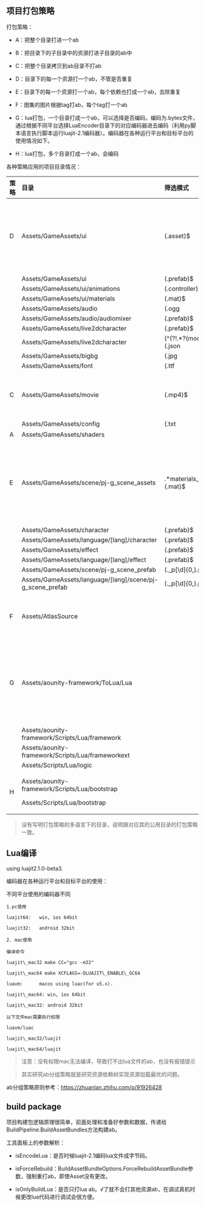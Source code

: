 ﻿## 项目打包策略

打包策略：

- A：把整个目录打进一个ab

- B：把目录下的子目录中的资源打进子目录的ab中

- C：把整个目录拷贝到ab目录不打ab

- D：目录下的每一个资源打一个ab，不管是否重复

- E：目录下的每一个资源打一个ab，每个依赖也打成一个ab，去除重复

- F：图集的图片根据tag打ab，每个tag打一个ab

- G：lua打包，一个目录打成一个ab，可以选择是否编码，编码为.bytes文件，通过根据不同平台选择LuaEncoder目录下的对应编码器进去编码（利用py脚本语言执行脚本运行luajit-2.1编码器）。编码器在各种运行平台和目标平台的使用情况如下。

- H：lua打包，多个目录打成一个ab，会编码

各种策略应用的项目目录情况：

|策略|目录|筛选模式|特点|
| :- | :- | :- | :- |
|D|Assets/GameAssets/ui|(.asset)$|这类资源的特点是各个模块都有分布，数量多，1比1打ab策略有利于控制ab大小粒度，属于按类型和功能模块分组策略|
||Assets/GameAssets/ui|(.prefab)$||
||Assets/GameAssets/ui/animations|(.controller)$||
||Assets/GameAssets/ui/materials|(.mat)$||
||Assets/GameAssets/audio|(.ogg|.mp3|.wav)$||
||Assets/GameAssets/audio/audiomixer|(.prefab)$||
||Assets/GameAssets/live2dcharacter|(.prefab)$||
||Assets/GameAssets/live2dcharacter|(^(?!.\*?(model))).+(.json|.bytes)$||
||Assets/GameAssets/bigbg|(.jpg|.png)$||
||Assets/GameAssets/font|(.ttf|.fontsettings)$||
|C|Assets/GameAssets/movie|(.mp4)$|这类资源一般是配置文件，或者像是mp4这种游戏中用得比较少的资源文件|
||Assets/GameAssets/config|(.txt|.png|.jpg)$||
|A|Assets/GameAssets/shaders||全局常驻的文件|
|E|Assets/GameAssets/scene/pj-g\_scene\_assets|.\*materials\_dynload.+(.mat)$|这类资源的引用比较复杂，材质贴图引用得多，有些资源需要动态加载，需要对依赖资源做去重处理。 场景、spine人物动画、特效属于这类。|
||Assets/GameAssets/character|(.prefab)$||
||Assets/GameAssets/language/[lang]/character|(.prefab)$||
||Assets/GameAssets/effect|(.prefab)$||
||Assets/GameAssets/language/[lang]/effect|(.prefab)$||
||Assets/GameAssets/scene/pj-g\_scene\_prefab|(.\_p[\\d]{0,}.prefab|.\_stage.prefab)$||
||Assets/GameAssets/language/[lang]/scene/pj-g\_scene\_prefab|(.\_p[\\d]{0,}.prefab|.\_stage.prefab)$||
|F|Assets/AtlasSource||UI用的精灵图，需要根据自定义tag打图集，其实就是按功能模块分组策略|
|G|Assets/aounity-framework/ToLua/Lua||lua文件根据模块打ab，属于按逻辑实体分组策略，类似于粒度比较大的模块，但代码文件也属于系统常驻类型，不宜分得太小粒度|
||Assets/aounity-framework/Scripts/Lua/framework|||
||Assets/aounity-framework/Scripts/Lua/frameworkext|||
||Assets/Scripts/Lua/logic|||
|H|<p>Assets/aounity-framework/Scripts/Lua/bootstrap</p><p></p><p>Assets/Scripts/Lua/bootstrap</p>||lua文件根据模块打ab，同一个模块多个目录打在一起|

> 没有写明打包策略的多语言下的目录，说明跟对应其的公用目录的打包策略一致。

## Lua编译
using luajit2.1.0-beta3.

编码器在各种运行平台和目标平台的使用：

不同平台使用的编码器不同


    1.pc使用

    luajit64:   win, ios 64bit

    luajit32:   android 32bit

    2. mac使用

    编译命令

    luajit\_mac32 make CC="gcc -m32"

    luajit\_mac64 make XCFLAGS=-DLUAJIT\_ENABLE\_GC64

    luavm:	    macos using luac(for u5.x). 

    luajit\_mac64: win, ios 64bit

    luajit\_mac32: android 32bit

    以下文件mac需要执行权限

    luavm/luac

    luajit\_mac32/luajit

    luajit\_mac64/luajit

> 注意：没有权限mac无法编译，导致打不出lua文件的ab，也没有报错提示

> 其实研究ab分组策略就是研究资源依赖树实现资源加载最优的问题。

ab分组策略原则参考：<https://zhuanlan.zhihu.com/p/91926428>

## build package

项目构建包逻辑原理很简单，前面处理和准备好参数和数据，传递给BuildPipeline.BuildAssetBundles方法构建ab。

工具面板上的参数解析：

* isEncodeLua：是否时候luajit-2.1编码lua文件成字节码。

* isForceRebuild：BuildAssetBundleOptions.ForceRebuildAssetBundle参数，强制重打ab，即使Asset没有更改。

* isOnlyBuildLua：是否只打lua ab。√了就不会打其他资源ab，在调试真机时候更改lua代码进行调试会很方便。
